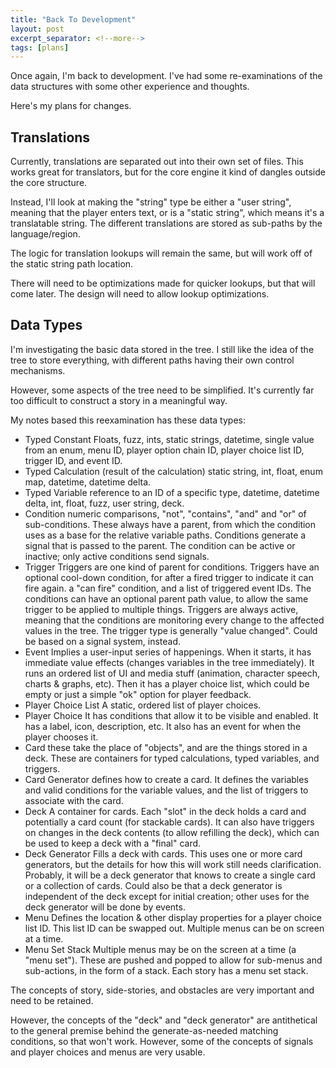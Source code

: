 ```yaml
---
title: "Back To Development"
layout: post
excerpt_separator: <!--more-->
tags: [plans]
---
```


Once again, I'm back to development.  I've had some re-examinations of the data structures with some other experience and thoughts.

<!--more-->

Here's my plans for changes.


## Translations

Currently, translations are separated out into their own set of files.  This works great for translators, but for the core engine it kind of dangles outside the core structure.

Instead, I'll look at making the "string" type be either a "user string", meaning that the player enters text, or is a "static string", which means it's a translatable string.  The different translations are stored as sub-paths by the language/region.

The logic for translation lookups will remain the same, but will work off of the static string path location.

There will need to be optimizations made for quicker lookups, but that will come later.  The design will need to allow lookup optimizations.


## Data Types

I'm investigating the basic data stored in the tree.  I still like the idea of the tree to store everything, with different paths having their own control mechanisms.

However, some aspects of the tree need to be simplified.  It's currently far too difficult to construct a story in a meaningful way.

My notes based this reexamination has these data types:

* Typed Constant
    Floats, fuzz, ints, static strings, datetime, single value from an enum, menu ID, player option chain ID, player choice list ID, trigger ID, and event ID.
* Typed Calculation (result of the calculation)
    static string, int, float, enum map, datetime, datetime delta.
* Typed Variable
    reference to an ID of a specific type, datetime, datetime delta, int, float, fuzz, user string, deck.
* Condition
    numeric comparisons, "not", "contains", "and" and "or" of sub-conditions.  These always have a parent, from which the condition uses as a base for the relative variable paths.  Conditions generate a signal that is passed to the parent.  The condition can be active or inactive; only active conditions send signals.
* Trigger
    Triggers are one kind of parent for conditions.  Triggers have
    an optional cool-down condition, for after a fired trigger to indicate it can fire again. a "can fire" condition, and a list of triggered event IDs.  The conditions can have an optional parent path value, to allow the same trigger to be applied to multiple things.  Triggers are always active, meaning that the conditions are monitoring every change to the affected values in the tree.  The trigger type is generally "value changed".  Could be based on a signal system, instead.
* Event
    Implies a user-input series of happenings.  When it starts, it has immediate value effects (changes variables in the tree immediately).
    It runs an ordered list of UI and media stuff (animation, character speech, charts & graphs, etc).  Then it has a player choice list, which could be empty or just a simple "ok" option for player feedback.
* Player Choice List
    A static, ordered list of player choices.
* Player Choice
    It has conditions that allow it to be visible and enabled.  It has a label, icon, description, etc.  It also has an event for when the player chooses it.
* Card
    these take the place of "objects", and are the things stored in a deck.  These are containers for typed calculations, typed variables,
    and triggers.
* Card Generator
    defines how to create a card.  It defines the variables and valid conditions for the variable values, and the list of triggers to associate with the card.
* Deck
    A container for cards.  Each "slot" in the deck holds a card and potentially a card count (for stackable cards).  It can also have triggers on changes in the deck contents (to allow refilling the deck), which can be used to keep a deck with a "final" card.
* Deck Generator
    Fills a deck with cards.  This uses one or more card generators, but the details for how this will work still needs clarification.  Probably, it will be a deck generator that knows to create a single card or a collection of cards.  Could also be that a deck generator is independent of the deck except for initial creation; other uses for the deck generator will be done by events.
* Menu
    Defines the location & other display properties for a player choice list ID.  This list ID can be swapped out.  Multiple menus can be on screen at a time.
* Menu Set Stack
    Multiple menus may be on the screen at a time (a "menu set").  These are pushed and popped to allow for sub-menus and sub-actions, in the form of a stack.  Each story has a menu set stack.

The concepts of story, side-stories, and obstacles are very important and need to be retained.

However, the concepts of the "deck" and "deck generator" are antithetical to the general premise behind the generate-as-needed matching conditions, so that won't work.  However, some of the concepts of signals and player choices and menus are very usable.
